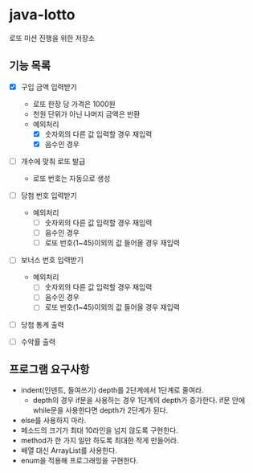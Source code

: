 # java-lotto
로또 미션 진행을 위한 저장소

## 기능 목록

- [x] 구입 금액 입력받기
    - 로또 한장 당 가격은 1000원
    - 천원 단위가 아닌 나머지 금액은 반환
    - 예외처리
        - [x] 숫자외의 다른 값 입력할 경우 재입력
        - [x] 음수인 경우
- [ ] 개수에 맞춰 로또 발급
    - 로또 번호는 자동으로 생성
    
- [ ] 당첨 번호 입력받기
    - 예외처리
        - [ ] 숫자외의 다른 값 입력할 경우 재입력
        - [ ] 음수인 경우
        - [ ] 로또 번호(1~45)이외의 값 들어올 경우 재입력
- [ ] 보너스 번호 입력받기
    - 예외처리
        - [ ] 숫자외의 다른 값 입력할 경우 재입력
        - [ ] 음수인 경우
        - [ ] 로또 번호(1~45)이외의 값 들어올 경우 재입력
- [ ] 당첨 통계 출력
- [ ] 수악률 출력

## 프로그램 요구사항

- indent(인덴트, 들여쓰기) depth를 2단계에서 1단계로 줄여라.
    - depth의 경우 if문을 사용하는 경우 1단계의 depth가 증가한다. 
    if문 안에 while문을 사용한다면 depth가 2단계가 된다.
- else를 사용하지 마라.
- 메소드의 크기가 최대 10라인을 넘지 않도록 구현한다.
- method가 한 가지 일만 하도록 최대한 작게 만들어라.
- 배열 대신 ArrayList를 사용한다.
- enum을 적용해 프로그래밍을 구현한다.